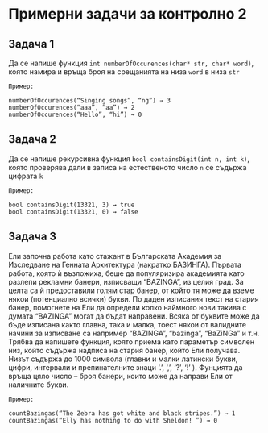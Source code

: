 # Примерни задачи за контролно 2

## Задача 1

Да се напише функция `int numberOfOccurences(char* str, char* word)`,
която намира и връща броя на срещанията на низа `word` в низа `str`

`Пример:`
```
numberOfOccurences(“Singing songs”, “ng”) → 3
numberOfOccurences(“aaa”, “aa”) → 2
numberOfOccurences(“Hello”, “hi”) → 0
```

## Задача 2

Да се напише рекурсивна функция `bool containsDigit(int n, int k)`, която
проверява дали в записа на естественото число `n` се съдържа цифрата `k`

`Пример:`
```
bool containsDigit(13321, 3) → true
bool containsDigit(13321, 0) → false
```

## Задача 3
Ели започна работа като стажант в Българската Академия за
Изследване на Генната Архитектура (накратко БАЗИНГА). Първата
работа, която ѝ възложиха, беше да популяризира академията като
разлепи рекламни банери, изписващи “BAZINGA”, из целия град. За целта
са ѝ предоставили голям стар банер, от който тя може да вземе някои
(потенциално всички) букви. По даден изписания текст на стария банер,
помогнете на Ели да определи колко наймного
нови такива с думата
“BAZINGA” могат да бъдат направени. Всяка от буквите може да бъде
изписана както главна, така и малка, тоест някои от валидните начини за
изписване са например “BAZINGA”, “bazinga”, “BaZiNGa” и т.н. Трябва да
напишете функция, която приема като параметър символен низ, който
съдържа надписа на стария банер, който Ели получава. Низът съдържа до
1000 символа (главни и малки латински букви, цифри, интервали и
препинателните знаци ‘.’, ‘,’, ‘?’, ‘!’ ). Фунцията да връща цяло число – броя
банери, които може да направи Ели от наличните букви.

`Пример:`
```
countBazingas(“The Zebra has got white and black stripes.”) → 1
countBazingas(“Elly has nothing to do with Sheldon! ”) → 0
```
